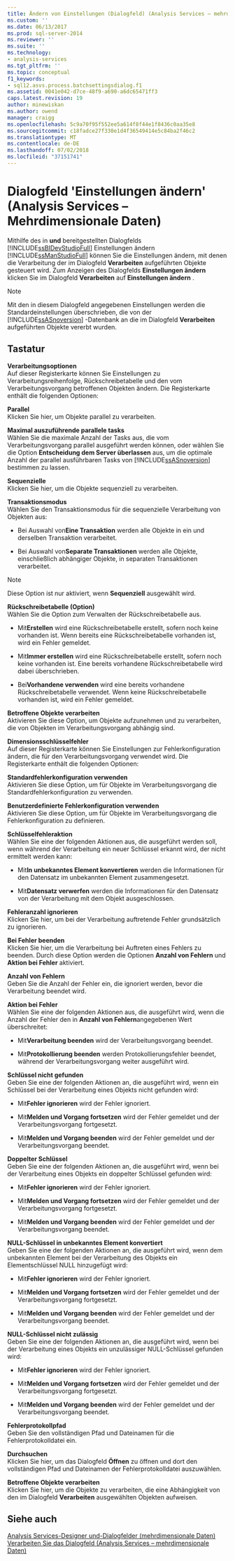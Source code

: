 ```yaml
---
title: Ändern von Einstellungen (Dialogfeld) (Analysis Services – mehrdimensionale Daten) | Microsoft-Dokumentation
ms.custom: ''
ms.date: 06/13/2017
ms.prod: sql-server-2014
ms.reviewer: ''
ms.suite: ''
ms.technology:
- analysis-services
ms.tgt_pltfrm: ''
ms.topic: conceptual
f1_keywords:
- sql12.asvs.process.batchsettingsdialog.f1
ms.assetid: 0041e042-d7ce-48f9-a690-a6dc65471ff3
caps.latest.revision: 19
author: minewiskan
ms.author: owend
manager: craigg
ms.openlocfilehash: 5c9a70f95f552ee5a614f8f44e1f8436c0aa35e8
ms.sourcegitcommit: c18fadce27f330e1d4f36549414e5c84ba2f46c2
ms.translationtype: MT
ms.contentlocale: de-DE
ms.lasthandoff: 07/02/2018
ms.locfileid: "37151741"
---
```

# <a name="change-settings-dialog-box-analysis-services---multidimensional-data"></a>Dialogfeld 'Einstellungen ändern' (Analysis Services – Mehrdimensionale Daten)
  Mithilfe des in **und** bereitgestellten Dialogfelds [!INCLUDE[ssBIDevStudioFull](../includes/ssbidevstudiofull-md.md)] Einstellungen ändern [!INCLUDE[ssManStudioFull](../includes/ssmanstudiofull-md.md)] können Sie die Einstellungen ändern, mit denen die Verarbeitung der im Dialogfeld **Verarbeiten** aufgeführten Objekte gesteuert wird. Zum Anzeigen des Dialogfelds **Einstellungen ändern** klicken Sie im Dialogfeld **Verarbeiten** auf **Einstellungen ändern** .  
  
> [!NOTE]  
>  Mit den in diesem Dialogfeld angegebenen Einstellungen werden die Standardeinstellungen überschrieben, die von der [!INCLUDE[ssASnoversion](../includes/ssasnoversion-md.md)] -Datenbank an die im Dialogfeld **Verarbeiten** aufgeführten Objekte vererbt wurden.  
  
## <a name="options"></a>Tastatur  
 **Verarbeitungsoptionen**  
 Auf dieser Registerkarte können Sie Einstellungen zu Verarbeitungsreihenfolge, Rückschreibetabelle und den vom Verarbeitungsvorgang betroffenen Objekten ändern. Die Registerkarte enthält die folgenden Optionen:  
  
 **Parallel**  
 Klicken Sie hier, um Objekte parallel zu verarbeiten.  
  
 **Maximal auszuführende parallele tasks**  
 Wählen Sie die maximale Anzahl der Tasks aus, die vom Verarbeitungsvorgang parallel ausgeführt werden können, oder wählen Sie die Option **Entscheidung dem Server überlassen** aus, um die optimale Anzahl der parallel ausführbaren Tasks von [!INCLUDE[ssASnoversion](../includes/ssasnoversion-md.md)] bestimmen zu lassen.  
  
 **Sequenzielle**  
 Klicken Sie hier, um die Objekte sequenziell zu verarbeiten.  
  
 **Transaktionsmodus**  
 Wählen Sie den Transaktionsmodus für die sequenzielle Verarbeitung von Objekten aus:  
  
-   Bei Auswahl von**Eine Transaktion** werden alle Objekte in ein und derselben Transaktion verarbeitet.  
  
-   Bei Auswahl von**Separate Transaktionen** werden alle Objekte, einschließlich abhängiger Objekte, in separaten Transaktionen verarbeitet.  
  
> [!NOTE]  
>  Diese Option ist nur aktiviert, wenn **Sequenziell** ausgewählt wird.  
  
 **Rückschreibetabelle (Option)**  
 Wählen Sie die Option zum Verwalten der Rückschreibetabelle aus.  
  
-   Mit**Erstellen** wird eine Rückschreibetabelle erstellt, sofern noch keine vorhanden ist. Wenn bereits eine Rückschreibetabelle vorhanden ist, wird ein Fehler gemeldet.  
  
-   Mit**Immer erstellen** wird eine Rückschreibetabelle erstellt, sofern noch keine vorhanden ist. Eine bereits vorhandene Rückschreibetabelle wird dabei überschrieben.  
  
-   Bei**Vorhandene verwenden** wird eine bereits vorhandene Rückschreibetabelle verwendet. Wenn keine Rückschreibetabelle vorhanden ist, wird ein Fehler gemeldet.  
  
 **Betroffene Objekte verarbeiten**  
 Aktivieren Sie diese Option, um Objekte aufzunehmen und zu verarbeiten, die von Objekten im Verarbeitungsvorgang abhängig sind.  
  
 **Dimensionsschlüsselfehler**  
 Auf dieser Registerkarte können Sie Einstellungen zur Fehlerkonfiguration ändern, die für den Verarbeitungsvorgang verwendet wird. Die Registerkarte enthält die folgenden Optionen:  
  
 **Standardfehlerkonfiguration verwenden**  
 Aktivieren Sie diese Option, um für Objekte im Verarbeitungsvorgang die Standardfehlerkonfiguration zu verwenden.  
  
 **Benutzerdefinierte Fehlerkonfiguration verwenden**  
 Aktivieren Sie diese Option, um für Objekte im Verarbeitungsvorgang die Fehlerkonfiguration zu definieren.  
  
 **Schlüsselfehleraktion**  
 Wählen Sie eine der folgenden Aktionen aus, die ausgeführt werden soll, wenn während der Verarbeitung ein neuer Schlüssel erkannt wird, der nicht ermittelt werden kann:  
  
-   Mit**In unbekanntes Element konvertieren** werden die Informationen für den Datensatz im unbekannten Element zusammengesetzt.  
  
-   Mit**Datensatz verwerfen** werden die Informationen für den Datensatz von der Verarbeitung mit dem Objekt ausgeschlossen.  
  
 **Fehleranzahl ignorieren**  
 Klicken Sie hier, um bei der Verarbeitung auftretende Fehler grundsätzlich zu ignorieren.  
  
 **Bei Fehler beenden**  
 Klicken Sie hier, um die Verarbeitung bei Auftreten eines Fehlers zu beenden. Durch diese Option werden die Optionen **Anzahl von Fehlern** und **Aktion bei Fehler** aktiviert.  
  
 **Anzahl von Fehlern**  
 Geben Sie die Anzahl der Fehler ein, die ignoriert werden, bevor die Verarbeitung beendet wird.  
  
 **Aktion bei Fehler**  
 Wählen Sie eine der folgenden Aktionen aus, die ausgeführt wird, wenn die Anzahl der Fehler den in **Anzahl von Fehlern**angegebenen Wert überschreitet:  
  
-   Mit**Verarbeitung beenden** wird der Verarbeitungsvorgang beendet.  
  
-   Mit**Protokollierung beenden** werden Protokollierungsfehler beendet, während der Verarbeitungsvorgang weiter ausgeführt wird.  
  
 **Schlüssel nicht gefunden**  
 Geben Sie eine der folgenden Aktionen an, die ausgeführt wird, wenn ein Schlüssel bei der Verarbeitung eines Objekts nicht gefunden wird:  
  
-   Mit**Fehler ignorieren** wird der Fehler ignoriert.  
  
-   Mit**Melden und Vorgang fortsetzen** wird der Fehler gemeldet und der Verarbeitungsvorgang fortgesetzt.  
  
-   Mit**Melden und Vorgang beenden** wird der Fehler gemeldet und der Verarbeitungsvorgang beendet.  
  
 **Doppelter Schlüssel**  
 Geben Sie eine der folgenden Aktionen an, die ausgeführt wird, wenn bei der Verarbeitung eines Objekts ein doppelter Schlüssel gefunden wird:  
  
-   Mit**Fehler ignorieren** wird der Fehler ignoriert.  
  
-   Mit**Melden und Vorgang fortsetzen** wird der Fehler gemeldet und der Verarbeitungsvorgang fortgesetzt.  
  
-   Mit**Melden und Vorgang beenden** wird der Fehler gemeldet und der Verarbeitungsvorgang beendet.  
  
 **NULL-Schlüssel in unbekanntes Element konvertiert**  
 Geben Sie eine der folgenden Aktionen an, die ausgeführt wird, wenn dem unbekannten Element bei der Verarbeitung des Objekts ein Elementschlüssel NULL hinzugefügt wird:  
  
-   Mit**Fehler ignorieren** wird der Fehler ignoriert.  
  
-   Mit**Melden und Vorgang fortsetzen** wird der Fehler gemeldet und der Verarbeitungsvorgang fortgesetzt.  
  
-   Mit**Melden und Vorgang beenden** wird der Fehler gemeldet und der Verarbeitungsvorgang beendet.  
  
 **NULL-Schlüssel nicht zulässig**  
 Geben Sie eine der folgenden Aktionen an, die ausgeführt wird, wenn bei der Verarbeitung eines Objekts ein unzulässiger NULL-Schlüssel gefunden wird:  
  
-   Mit**Fehler ignorieren** wird der Fehler ignoriert.  
  
-   Mit**Melden und Vorgang fortsetzen** wird der Fehler gemeldet und der Verarbeitungsvorgang fortgesetzt.  
  
-   Mit**Melden und Vorgang beenden** wird der Fehler gemeldet und der Verarbeitungsvorgang beendet.  
  
 **Fehlerprotokollpfad**  
 Geben Sie den vollständigen Pfad und Dateinamen für die Fehlerprotokolldatei ein.  
  
 **Durchsuchen**  
 Klicken Sie hier, um das Dialogfeld **Öffnen** zu öffnen und dort den vollständigen Pfad und Dateinamen der Fehlerprotokolldatei auszuwählen.  
  
 **Betroffene Objekte verarbeiten**  
 Klicken Sie hier, um die Objekte zu verarbeiten, die eine Abhängigkeit von den im Dialogfeld **Verarbeiten** ausgewählten Objekten aufweisen.  
  
## <a name="see-also"></a>Siehe auch  
 [Analysis Services-Designer und-Dialogfelder &#40;mehrdimensionale Daten&#41;](analysis-services-designers-and-dialog-boxes-multidimensional-data.md)   
 [Verarbeiten Sie das Dialogfeld &#40;Analysis Services – mehrdimensionale Daten&#41;](process-dialog-box-analysis-services-multidimensional-data.md)  
  
  
